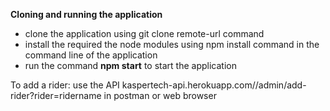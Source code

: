**Cloning and running the application**

- clone the application using git clone remote-url command
- install the required the node modules using npm install command in the command line of the application
- run the command **npm start** to start the application

To add a rider:
use the API kaspertech-api.herokuapp.com//admin/add-rider?rider=ridername in postman or web browser
